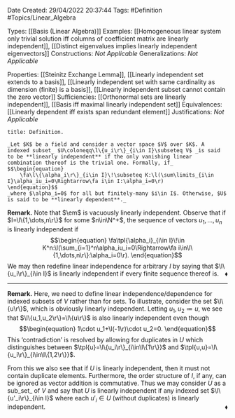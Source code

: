 <div class="topSpace"></div>

Date Created: 29/04/2022 20:37:44
Tags: #Definition #Topics/Linear_Algebra

Types: [[Basis (Linear Algebra)]]
Examples: [[Homogeneous linear system only trivial solution iff columns of coefficient matrix are linearly independent]], [[Distinct eigenvalues implies linearly independent eigenvectors]]
Constructions: _Not Applicable_
Generalizations: _Not Applicable_

Properties: [[Steinitz Exchange Lemma]], [[Linearly independent set extends to a basis]], [[Linearly independent set with same cardinality as dimension (finite) is a basis]], [[Linearly independent subset cannot contain the zero vector]]
Sufficiencies: [[Orthonormal sets are linearly independent]], [[Basis iff maximal linearly independent set]]
Equivalences: [[Linearly dependent iff exists span redundant element]]
Justifications: _Not Applicable_

``` ad-Definition
title: Definition.

_Let $K$ be a field and consider a vector space $V$ over $K$. A indexed subset_ $U\coloneqq\l\{u_i\r\}_{i\in I}\subseteq V$ _is said to be **linearly independent** if the only vanishing linear combination thereof is the trivial one. Formally, if_
$$\begin{equation}
    \fa\l\{\alpha_i\r\}_{i\in I}\!\subseteq K:\l(\sum\limits_{i\in I}\alpha_iu_i=0\Rightarrow\fa i\in I:\alpha_i=0\r)
\end{equation}$$
_where $\alpha_i=0$ for all but finitely-many $i\in I$. Otherwise, $U$ is said to be **linearly dependent**._

```

**Remark.** Note that $\em$ is vacuously linearly independent. Observe that if $I=\l\{1,\dots,n\r\}$ for some $n\in\N^+$, the sequence of vectors $u_1,\dots,u_n$ is linearly independent if
$$\begin{equation}
    \fa\tpl{\alpha_i}_{i\in I}\!\in K^n:\l(\sum_{i=1}^n\alpha_iu_i=0\Rightarrow\fa i\in\l\{1,\dots,n\r\}:\alpha_i=0\r).
\end{equation}$$
We may then redefine linear independence for arbitrary $I$ by saying that $\l\{u_i\r\}_{i\in I}$ is linearly independent if every finite sequence thereof is.<span style="float:right;">$\blacklozenge$</span>

---

**Remark.** Here, we need to define linear independence/dependence for indexed subsets of $V$ rather than for sets. To illustrate, consider the set $\l\{u\r\}$, which is obviously linearly independent. Letting $u_1,u_2\coloneqq u$, we see that $\l\{u_1,u_2\r\}=\l\{u\r\}$ is also linearly independent even though
$$\begin{equation}
    1\cdot u_1+\l(-1\r)\cdot u_2=0.
\end{equation}$$
This $\textrm{`}$contradiction$\textrm{'}$ is resolved by allowing for duplicates in $U$ which distinguishes between $\tpl{u}=\l\{u_i\r\}_{i\in\l\{1\r\}}$ and $\tpl{u,u}=\l\{u_i\r\}_{i\in\l\{1,2\r\}}$.

From this we also see that if $U$ is linearly independent, then it must not contain duplicate elements. Furthermore, the order structure of $I$, if any, can be ignored as vector addition is commutative. Thus we may consider $U$ as a sub_set_ of $V$ and say that $U$ is linearly independent if any indexed set $\l\{u'_i\r\}_{i\in I}$ where each $u'_i\in U$ (without duplicates) is linearly independent.<span style="float:right;">$\blacklozenge$</span>
